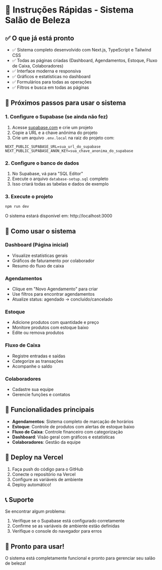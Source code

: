# 🚀 Instruções Rápidas - Sistema Salão de Beleza

## ✅ O que já está pronto

- ✅ Sistema completo desenvolvido com Next.js, TypeScript e Tailwind CSS
- ✅ Todas as páginas criadas (Dashboard, Agendamentos, Estoque, Fluxo de Caixa, Colaboradores)
- ✅ Interface moderna e responsiva
- ✅ Gráficos e estatísticas no dashboard
- ✅ Formulários para todas as operações
- ✅ Filtros e busca em todas as páginas

## 🔧 Próximos passos para usar o sistema

### 1. Configure o Supabase (se ainda não fez)

1. Acesse [supabase.com](https://supabase.com) e crie um projeto
2. Copie a URL e a chave anônima do projeto
3. Crie um arquivo `.env.local` na raiz do projeto com:

```env
NEXT_PUBLIC_SUPABASE_URL=sua_url_do_supabase
NEXT_PUBLIC_SUPABASE_ANON_KEY=sua_chave_anonima_do_supabase
```

### 2. Configure o banco de dados

1. No Supabase, vá para "SQL Editor"
2. Execute o arquivo `database-setup.sql` completo
3. Isso criará todas as tabelas e dados de exemplo

### 3. Execute o projeto

```bash
npm run dev
```

O sistema estará disponível em: http://localhost:3000

## 📱 Como usar o sistema

### Dashboard (Página inicial)
- Visualize estatísticas gerais
- Gráficos de faturamento por colaborador
- Resumo do fluxo de caixa

### Agendamentos
- Clique em "Novo Agendamento" para criar
- Use filtros para encontrar agendamentos
- Atualize status: agendado → concluído/cancelado

### Estoque
- Adicione produtos com quantidade e preço
- Monitore produtos com estoque baixo
- Edite ou remova produtos

### Fluxo de Caixa
- Registre entradas e saídas
- Categorize as transações
- Acompanhe o saldo

### Colaboradores
- Cadastre sua equipe
- Gerencie funções e contatos

## 🎯 Funcionalidades principais

- **Agendamentos**: Sistema completo de marcação de horários
- **Estoque**: Controle de produtos com alertas de estoque baixo
- **Fluxo de Caixa**: Controle financeiro com categorização
- **Dashboard**: Visão geral com gráficos e estatísticas
- **Colaboradores**: Gestão da equipe

## 🚀 Deploy na Vercel

1. Faça push do código para o GitHub
2. Conecte o repositório na Vercel
3. Configure as variáveis de ambiente
4. Deploy automático!

## 📞 Suporte

Se encontrar algum problema:
1. Verifique se o Supabase está configurado corretamente
2. Confirme se as variáveis de ambiente estão definidas
3. Verifique o console do navegador para erros

## 🎉 Pronto para usar!

O sistema está completamente funcional e pronto para gerenciar seu salão de beleza! 